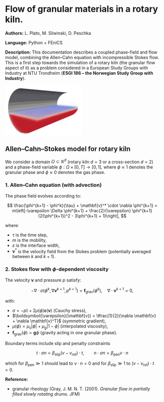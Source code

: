 # Flow of granular materials in a rotary kiln.

**Authors:** L. Plato, M. Sliwinski, D. Peschka

**Language:** Python + FEniCS

**Description:** This documentation describes a coupled phase-field and flow model, combining the Allen–Cahn equation with incompressible Stokes flow. This is a first step towards the simulation of a rotary kiln (the granular flow aspect of it) as a problem considered in a  European Study Groups with Industry at NTU Trondheim (**ESGI 186 – the Norwegian Study Group with Industry**).

<img src="media/kiln.gif" width="50%">

## Allen–Cahn–Stokes model for rotary kiln

We consider a domain $\Omega \subset \mathbb{R}^d$ (rotary kiln $d=3$ or a cross-section $d=2$) and a phase-field variable $\phi : \Omega \times [0, T] \to [0, 1]$, where $\phi \approx 1$ denotes the granular phase and $\phi \approx 0$ denotes the gas phase.

### 1. Allen–Cahn equation (with advection)

The phase field evolves according to:

$$
\frac{\phi^{k+1} - \phi^k}{\tau} + \mathbf{v}^* \cdot \nabla \phi^{k+1} = m\left[-\varepsilon \Delta \phi^{k+1} + \frac{2}{\varepsilon} \phi^{k+1} (2(\phi^{k+1})^2 - 3\phi^{k+1} + 1)\right],
$$

where:

* $\tau$ is the time step,
* $m$ is the mobility,
* $\varepsilon$ is the interface width,
* $\mathbf{v}^*$ is the velocity field from the Stokes problem (potentially averaged between $k$ and $k+1$).

### 2. Stokes flow with $\phi$-dependent viscosity

The velocity $\mathbf{v}$ and pressure $p$ satisfy:

$$
-\nabla \cdot \sigma(\phi^k,\nabla\mathbf{v}^{k+1},p^{k+1}) = \mathbf{f}_{\text{grav}}(\phi^k), \quad \nabla \cdot \mathbf{v}^{k+1} = 0,
$$

with:

* $\sigma = -p\mathbb{I}+2 \mu(\phi) \boldsymbol{\varepsilon}(\mathbf{v})$ (Cauchy stress),
* $\boldsymbol{\varepsilon}(\mathbf{v}) = \tfrac{1}{2}(\nabla \mathbf{v} + \nabla \mathbf{v}^T)$ (symmetric gradient),
* $\mu(\phi) = \mu_s |\phi| + \mu_g |1 - \phi|$ (interpolated viscosity),
* $\mathbf{f}_{\text{grav}}(\phi) = \mathbf{g} \phi$ (gravity acting in one granular phase).

Boundary terms include slip and penalty constraints

$$
t\cdot\sigma n = \beta_{\text{slip}}(v-v_{\text{rot}})\cdot t,\qquad n\cdot\sigma n = \beta_{\text{pen}}v\cdot n
$$

which for $\beta_{\text{pen}}\gg 1$ should lead to $v\cdot n=0$ and for $\beta_{\text{slip}}\gg 1$ to $(v-v_{\text{rot}})\cdot t=0$.


**Reference:**
* granular rheology (Gray, J. M. N. T. (2001). *Granular flow in partially filled slowly rotating drums*. JFM)

